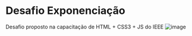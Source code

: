 # Desafio Exponenciação
Desafio proposto na capacitação de HTML + CSS3 + JS do IEEE
![image](https://github.com/sarahscampos/desafio-calculadora/assets/74733887/7496ee30-fd70-4583-9868-f809d55d0532)



